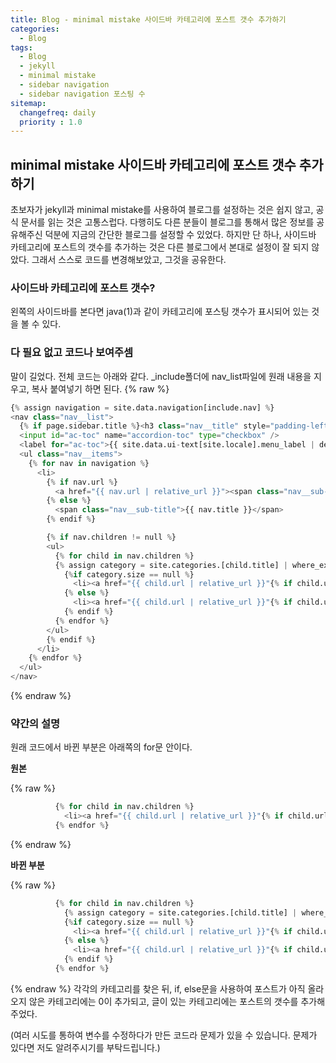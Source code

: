 ```yaml
---
title: Blog - minimal mistake 사이드바 카테고리에 포스트 갯수 추가하기
categories: 
  - Blog
tags:
  - Blog
  - jekyll
  - minimal mistake
  - sidebar navigation
  - sidebar navigation 포스팅 수
sitemap:
  changefreq: daily
  priority : 1.0
---
```


## minimal mistake 사이드바 카테고리에 포스트 갯수 추가하기
초보자가 jekyll과 minimal mistake를 사용하여 블로그를 설정하는 것은 쉽지 않고, 공식 문서를 읽는 것은 고통스럽다. 다행히도 다른 분들이 블로그를 통해서 많은 정보를 공유해주신 덕분에 지금의 간단한 블로그를 설정할 수 있었다. 하지만 단 하나, 사이드바 카테고리에 포스트의 갯수를 추가하는 것은 다른 블로그에서 본대로 설정이 잘 되지 않았다. 그래서 스스로 코드를 변경해보았고, 그것을 공유한다.

### 사이드바 카테고리에 포스트 갯수?
왼쪽의 사이드바를 본다면 java(1)과 같이 카테고리에 포스팅 갯수가 표시되어 있는 것을 볼 수 있다.

### 다 필요 없고 코드나 보여주셈
말이 길었다. 전체 코드는 아래와 같다. _include폴더에 nav_list파일에 원래 내용을 지우고, 복사 붙여넣기 하면 된다.
{% raw %}
```python
{% assign navigation = site.data.navigation[include.nav] %}
<nav class="nav__list">
  {% if page.sidebar.title %}<h3 class="nav__title" style="padding-left: 0;">{{ page.sidebar.title }}</h3>{% endif %}
  <input id="ac-toc" name="accordion-toc" type="checkbox" />
  <label for="ac-toc">{{ site.data.ui-text[site.locale].menu_label | default: "Toggle Menu" }}</label>
  <ul class="nav__items">
    {% for nav in navigation %}
      <li>
        {% if nav.url %}
          <a href="{{ nav.url | relative_url }}"><span class="nav__sub-title">{{ nav.title }}</span></a>
        {% else %}
          <span class="nav__sub-title">{{ nav.title }}</span>
        {% endif %}

        {% if nav.children != null %}
        <ul>
          {% for child in nav.children %}
          {% assign category = site.categories.[child.title] | where_exp: "item", "item.hidden != true" %}
            {%if category.size == null %}
              <li><a href="{{ child.url | relative_url }}"{% if child.url == page.url %} class="active"{% endif %}>{{ child.title }} (0)</a></li>
            {% else %}
              <li><a href="{{ child.url | relative_url }}"{% if child.url == page.url %} class="active"{% endif %}>{{ child.title }} ({{category.size}})</a></li>
            {% endif %}
          {% endfor %}
        </ul>
        {% endif %}
      </li>
    {% endfor %}
  </ul>
</nav>
```
{% endraw %}


### 약간의 설명
원래 코드에서 바뀐 부분은 아래쪽의 for문 안이다.

**원본**

{% raw %}
```python
          {% for child in nav.children %}
            <li><a href="{{ child.url | relative_url }}"{% if child.url == page.url %} class="active"{% endif %}>{{ child.title }}</a></li>
          {% endfor %}
```
{% endraw %}

**바뀐 부분**

{% raw %}
```python
          {% for child in nav.children %}
            {% assign category = site.categories.[child.title] | where_exp: "item", "item.hidden != true" %}
            {%if category.size == null %}
              <li><a href="{{ child.url | relative_url }}"{% if child.url == page.url %} class="active"{% endif %}>{{ child.title }} (0)</a></li>
            {% else %}
              <li><a href="{{ child.url | relative_url }}"{% if child.url == page.url %} class="active"{% endif %}>{{ child.title }} ({{category.size}})</a></li>
            {% endif %}
          {% endfor %}
```
{% endraw %}
각각의 카테고리를 찾은 뒤, if, else문을 사용하여 포스트가 아직 올라오지 않은 카테고리에는 0이 추가되고, 글이 있는 카테고리에는 포스트의 갯수를 추가해주었다. 

(여러 시도를 통하여 변수를 수정하다가 만든 코드라 문제가 있을 수 있습니다. 문제가 있다면 저도 알려주시기를 부탁드립니다.)